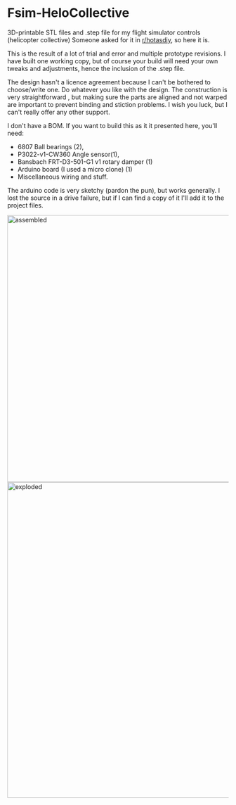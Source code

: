 # Fsim-HeloCollective
3D-printable STL files and .step file for my flight simulator controls (helicopter collective)
Someone asked for it in [r/hotasdiy](https://www.reddit.com/r/HotasDIY/), so here it is.

This is the result of a lot of trial and error and multiple prototype revisions. 
I have built one working copy, but of course your build will need your own tweaks and adjustments, hence the inclusion of the .step file.

The design hasn't a licence agreement because I can't be bothered to choose/write one. Do whatever you like with the design.
The construction is very straightforward , but making sure the parts are aligned and not warped are important to prevent binding and stiction problems.
I wish you luck, but I can't really offer any other support. 

I don't have a BOM. If you want to build this as it it presented here, you'll need:
* 6807 Ball bearings (2),
* P3022-v1-CW360 Angle sensor(1),
* Bansbach FRT-D3-501-G1 v1 rotary damper (1)
* Arduino board (I used a micro clone) (1)
* Miscellaneous wiring and stuff.

The arduino code is very sketchy (pardon the pun), but works generally. I lost the source in a drive failure, but if I can find a copy of it I'll add it to the project files.

<img width="607" alt="assembled" src="https://github.com/user-attachments/assets/64386cee-a8a8-40de-b154-c66e9ac09308" />
<img width="718" alt="exploded" src="https://github.com/user-attachments/assets/85a38c97-42d6-4c31-b03d-9fdb089630a7" />
